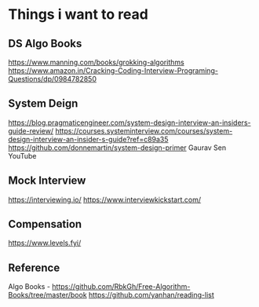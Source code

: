 # Things i want to read
## DS Algo Books
https://www.manning.com/books/grokking-algorithms
https://www.amazon.in/Cracking-Coding-Interview-Programing-Questions/dp/0984782850

## System Deign 
https://blog.pragmaticengineer.com/system-design-interview-an-insiders-guide-review/
https://courses.systeminterview.com/courses/system-design-interview-an-insider-s-guide?ref=c89a35
https://github.com/donnemartin/system-design-primer
Gaurav Sen YouTube

## Mock Interview 
https://interviewing.io/
https://www.interviewkickstart.com/
## Compensation  
https://www.levels.fyi/
## Reference 
Algo Books - https://github.com/RbkGh/Free-Algorithm-Books/tree/master/book
https://github.com/yanhan/reading-list

